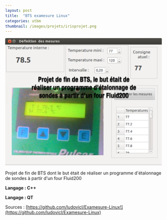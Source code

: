 ```yaml
---
layout: post
title:  "BTS examesure Linux"
categories: utbm
thumbnail: /images/projets/irisprojet.png
---
```



![LO43 Small World](images/projets/irisprojet.png)

Projet de fin de BTS dont le but était de réaliser un programme d'étalonnage de sondes à partir d'un four Fluid200

**Langage : C++**

**Langage : QT**

Sources : [https://github.com/ludovicl/Examesure-Linux!](https://github.com/ludovicl/Examesure-Linux)